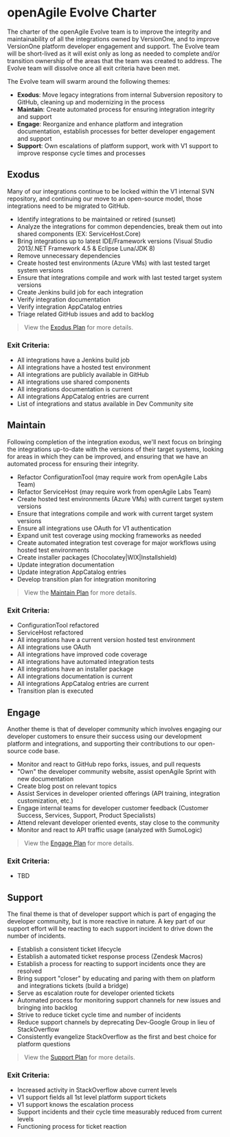 # openAgile Evolve Charter

The charter of the openAgile Evolve team is to improve the integrity and maintainability of all the integrations owned by VersionOne, and to improve VersionOne platform developer engagement and support. The Evolve team will be short-lived as it will exist only as long as needed to complete and/or transition ownership of the areas that the team was created to address. The Evolve team will dissolve once all exit criteria have been met.

The Evolve team will swarm around the following themes:

* **Exodus**: Move legacy integrations from internal Subversion repository to GitHub, cleaning up and modernizing in the process
* **Maintain**: Create automated process for ensuring integration integrity and support
* **Engage**: Reorganize and enhance platform and integration documentation, establish processes for better developer engagement and support
* **Support**: Own escalations of platform support, work with V1 support to improve response cycle times and processes

## Exodus

Many of our integrations continue to be locked within the V1 internal SVN repository, and continuing our move to an open-source model, those integrations need to be migrated to GitHub.

* Identify integrations to be maintained or retired (sunset)
* Analyze the integrations for common dependencies, break them out into shared components (EX: ServiceHost.Core)
* Bring integrations up to latest IDE/Framework versions (Visual Studio 2013/.NET Framework 4.5 & Eclipse Luna/JDK 8)
* Remove unnecessary dependencies
* Create hosted test environments (Azure VMs) with last tested target system versions
* Ensure that integrations compile and work with last tested target system versions
* Create Jenkins build job for each integration
* Verify integration documentation
* Verify integration AppCatalog entries
* Triage related GitHub issues and add to backlog

> View the [Exodus Plan](Exodus.md) for more details.

### Exit Criteria:

* All integrations have a Jenkins build job
* All integrations have a hosted test environment
* All integrations are publicly available in GitHub
* All integrations use shared components
* All integrations documentation is current
* All integrations AppCatalog entries are current
* List of integrations and status available in Dev Community site

## Maintain

Following completion of the integration exodus, we'll next focus on bringing the integrations up-to-date with the versions of their target systems, looking for areas in which they can be improved, and ensuring that we have an automated process for ensuring their integrity.

* Refactor ConfigurationTool (may require work from openAgile Labs Team)
* Refactor ServiceHost (may require work from openAgile Labs Team)
* Create hosted test environments (Azure VMs) with current target system versions
* Ensure that integrations compile and work with current target system versions
* Ensure all integrations use OAuth for V1 authentication
* Expand unit test coverage using mocking frameworks as needed
* Create automated integration test coverage for major workflows using hosted test environments
* Create installer packages (Chocolatey|WIX|Installshield)
* Update integration documentation
* Update integration AppCatalog entries
* Develop transition plan for integration monitoring

> View the [Maintain Plan](Maintain.md) for more details.

### Exit Criteria:

* ConfigurationTool refactored
* ServiceHost refactored
* All integrations have a current version hosted test environment
* All integrations use OAuth
* All integrations have improved code coverage
* All integrations have automated integration tests
* All integrations have an installer package
* All integrations documentation is current
* All integrations AppCatalog entries are current
* Transition plan is executed

## Engage

Another theme is that of developer community which involves engaging our developer customers to ensure their success using our development platform and integrations, and supporting their contributions to our open-source code base.

* Monitor and react to GitHub repo forks, issues, and pull requests
* "Own" the developer community website, assist openAgile Sprint with new documentation
* Create blog post on relevant topics
* Assist Services in developer oriented offerings (API training, integration customization, etc.)
* Engage internal teams for developer customer feedback (Customer Success, Services, Support, Product Specialists)
* Attend relevant developer oriented events, stay close to the community
* Monitor and react to API traffic usage (analyzed with SumoLogic)

> View the [Engage Plan](Engage.md) for more details.

### Exit Criteria:

* TBD

## Support

The final theme is that of developer support which is part of engaging the developer community, but is more reactive in nature. A key part of our support effort will be reacting to each support incident to drive down the number of incidents.

* Establish a consistent ticket lifecycle
* Establish a automated ticket response process (Zendesk Macros)
* Establish a process for reacting to support incidents once they are resolved
* Bring support "closer" by educating and paring with them on platform and integrations tickets (build a bridge) 
* Serve as escalation route for developer oriented tickets
* Automated process for monitoring support channels for new issues and bringing into backlog
* Strive to reduce ticket cycle time and number of incidents
* Reduce support channels by deprecating Dev-Google Group in lieu of StackOverflow
* Consistently evangelize StackOverflow as the first and best choice for platform questions

> View the [Support Plan](Support.md) for more details.

### Exit Criteria:

* Increased activity in StackOverflow above current levels
* V1 support fields all 1st level platform support tickets
* V1 support knows the escalation process
* Support incidents and their cycle time measurably reduced from current levels
* Functioning process for ticket reaction
